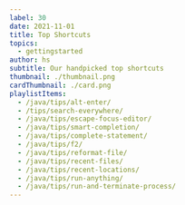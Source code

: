 ```yaml
---
label: 30
date: 2021-11-01
title: Top Shortcuts
topics:
  - gettingstarted
author: hs
subtitle: Our handpicked top shortcuts
thumbnail: ./thumbnail.png
cardThumbnail: ./card.png
playlistItems:
  - /java/tips/alt-enter/
  - /tips/search-everywhere/
  - /java/tips/escape-focus-editor/
  - /java/tips/smart-completion/
  - /java/tips/complete-statement/
  - /java/tips/f2/
  - /java/tips/reformat-file/
  - /java/tips/recent-files/
  - /java/tips/recent-locations/
  - /java/tips/run-anything/
  - /java/tips/run-and-terminate-process/
---
```

